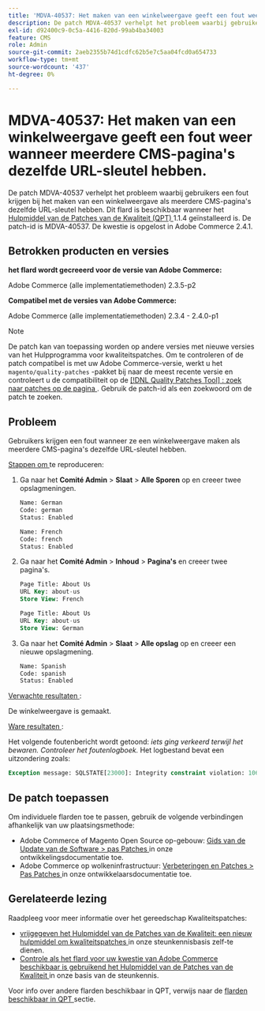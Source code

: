 ```yaml
---
title: 'MDVA-40537: Het maken van een winkelweergave geeft een fout weer wanneer meerdere CMS-pagina''s dezelfde URL-sleutel hebben.'
description: De patch MDVA-40537 verhelpt het probleem waarbij gebruikers een fout krijgen bij het maken van een winkelweergave als meerdere CMS-pagina's dezelfde URL-sleutel hebben. Deze patch is beschikbaar wanneer [Quality Patches Tool (QPT)] (https://experienceleague.adobe.com/nl/docs/commerce-operations/upgrade-guide/patches/overview) 1.1.4 is geïnstalleerd. De patch-id is MDVA-40537. De kwestie is opgelost in Adobe Commerce 2.4.1.
exl-id: d92400c9-0c5a-4416-820d-99ab4ba34003
feature: CMS
role: Admin
source-git-commit: 2aeb2355b74d1cdfc62b5e7c5aa04fcd0a654733
workflow-type: tm+mt
source-wordcount: '437'
ht-degree: 0%

---
```


# MDVA-40537: Het maken van een winkelweergave geeft een fout weer wanneer meerdere CMS-pagina&#39;s dezelfde URL-sleutel hebben.

De patch MDVA-40537 verhelpt het probleem waarbij gebruikers een fout krijgen bij het maken van een winkelweergave als meerdere CMS-pagina&#39;s dezelfde URL-sleutel hebben. Dit flard is beschikbaar wanneer het [ Hulpmiddel van de Patches van de Kwaliteit (QPT) ](https://experienceleague.adobe.com/nl/docs/commerce-operations/upgrade-guide/patches/overview) 1.1.4 geïnstalleerd is. De patch-id is MDVA-40537. De kwestie is opgelost in Adobe Commerce 2.4.1.

## Betrokken producten en versies

**het flard wordt gecreeerd voor de versie van Adobe Commerce:**

Adobe Commerce (alle implementatiemethoden) 2.3.5-p2

**Compatibel met de versies van Adobe Commerce:**

Adobe Commerce (alle implementatiemethoden) 2.3.4 - 2.4.0-p1

>[!NOTE]
>
>De patch kan van toepassing worden op andere versies met nieuwe versies van het Hulpprogramma voor kwaliteitspatches. Om te controleren of de patch compatibel is met uw Adobe Commerce-versie, werkt u het `magento/quality-patches` -pakket bij naar de meest recente versie en controleert u de compatibiliteit op de [[!DNL Quality Patches Tool] : zoek naar patches op de pagina ](https://experienceleague.adobe.com/tools/commerce-quality-patches/index.html?lang=nl-NL) . Gebruik de patch-id als een zoekwoord om de patch te zoeken.


## Probleem

Gebruikers krijgen een fout wanneer ze een winkelweergave maken als meerdere CMS-pagina&#39;s dezelfde URL-sleutel hebben.

<u> Stappen om </u> te reproduceren:

1. Ga naar het **Comité Admin** > **Slaat** > **Alle Sporen** op en creeer twee opslagmeningen.

   ```sql
   Name: German
   Code: german
   Status: Enabled
   ```

   ```sql
   Name: French
   Code: french
   Status: Enabled
   ```

1. Ga naar het **Comité Admin** > **Inhoud** > **Pagina&#39;s** en creeer twee pagina&#39;s.

   ```sql
   Page Title: About Us
   URL Key: about-us
   Store View: French
   ```

   ```sql
   Page Title: About Us
   URL Key: about-us
   Store View: German
   ```

1. Ga naar het **Comité Admin** > **Slaat** > **Alle opslag** op en creeer een nieuwe opslagmening.

   ```sql
   Name: Spanish
   Code: spanish
   Status: Enabled
   ```

<u> Verwachte resultaten </u>:

De winkelweergave is gemaakt.

<u> Ware resultaten </u>:

Het volgende foutenbericht wordt getoond: *iets ging verkeerd terwijl het bewaren. Controleer het foutenlogboek.* Het logbestand bevat een uitzondering zoals:

```sql
Exception message: SQLSTATE[23000]: Integrity constraint violation: 1062 Duplicate entry 'about-us-4' for key 'URL_REWRITE_REQUEST_PATH_STORE_ID', query was: INSERT  INTO }}url_rewrite{{ (}}redirect_type{{,}}is_autogenerated{{,}}metadata{{,}}description{{,}}store_id{{,}}entity_type{{,}}entity_id{{,}}request_path{{,}}target_path{{) VALUES (?, ?, ?, ?, ?, ?, ?, ?, ?), (?, ?, ?, ?, ?, ?, ?, ?, ?), (?, ?, ?, ?, ?, ?, ?, ?, ?), (?, ?, ?, ?, ?, ?, ?, ?, ?), (?, ?, ?, ?, ?, ?, ?, ?, ?), (?, ?, ?, ?, ?, ?, ?, ?, ?)
```

## De patch toepassen

Om individuele flarden toe te passen, gebruik de volgende verbindingen afhankelijk van uw plaatsingsmethode:

* Adobe Commerce of Magento Open Source op-gebouw: [ Gids van de Update van de Software > pas Patches ](https://experienceleague.adobe.com/nl/docs/commerce-operations/tools/quality-patches-tool/usage) in onze ontwikkelingsdocumentatie toe.
* Adobe Commerce op wolkeninfrastructuur: [ Verbeteringen en Patches > Pas Patches ](https://experienceleague.adobe.com/nl/docs/commerce-cloud-service/user-guide/develop/upgrade/apply-patches) in onze ontwikkelaarsdocumentatie toe.

## Gerelateerde lezing

Raadpleeg voor meer informatie over het gereedschap Kwaliteitspatches:

* [ vrijgegeven het Hulpmiddel van de Patches van de Kwaliteit: een nieuw hulpmiddel om kwaliteitspatches ](/help/announcements/adobe-commerce-announcements/magento-quality-patches-released-new-tool-to-self-serve-quality-patches.md) in onze steunkennisbasis zelf-te dienen.
* [ Controle als het flard voor uw kwestie van Adobe Commerce beschikbaar is gebruikend het Hulpmiddel van de Patches van de Kwaliteit ](/help/support-tools/patches-available-in-qpt-tool/check-patch-for-magento-issue-with-magento-quality-patches.md) in onze basis van de steunkennis.

Voor info over andere flarden beschikbaar in QPT, verwijs naar de [ flarden beschikbaar in QPT ](https://support.magento.com/hc/en-us/sections/360010506631-Patches-available-in-QPT-tool-) sectie.
